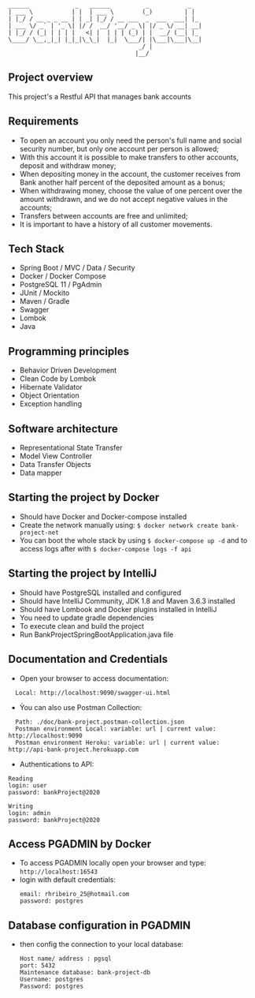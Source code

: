 ```
______             _   ______          _           _   
| ___ \           | |  | ___ \        (_)         | |  
| |_/ / __ _ _ __ | | _| |_/ / __ ___  _  ___  ___| |_ 
| ___ \/ _` | '_ \| |/ /  __/ '__/ _ \| |/ _ \/ __| __|
| |_/ / (_| | | | |   <| |  | | | (_) | |  __/ (__| |_ 
\____/ \__,_|_| |_|_|\_\_|  |_|  \___/| |\___|\___|\__|
                                     _/ |              
                                    |__/         
```
## Project overview

This project's a Restful API that manages bank accounts

## Requirements

- To open an account you only need the person's full name and social security number, but only one account per person is allowed;
- With this account it is possible to make transfers to other accounts, deposit and withdraw money;
- When depositing money in the account, the customer receives from Bank another half percent of the deposited amount as a bonus;
- When withdrawing money, choose the value of one percent over the amount withdrawn, and we do not accept negative values in the accounts;
- Transfers between accounts are free and unlimited;
- It is important to have a history of all customer movements.

## Tech Stack

- Spring Boot / MVC / Data / Security
- Docker / Docker Compose
- PostgreSQL 11 / PgAdmin
- JUnit / Mockito
- Maven / Gradle
- Swagger
- Lombok
- Java

## Programming principles

- Behavior Driven Development
- Clean Code by Lombok
- Hibernate Validator
- Object Orientation
- Exception handling

## Software architecture

- Representational State Transfer
- Model View Controller
- Data Transfer Objects
- Data mapper

## Starting the project by Docker

- Should have Docker and Docker-compose installed
- Create the network manually using: `$ docker network create bank-project-net`
- You can boot the whole stack by using `$ docker-compose up -d` and to access logs after with `$ docker-compose logs -f api`

## Starting the project by IntelliJ

- Should have PostgreSQL installed and configured
- Should have IntelliJ Community, JDK 1.8 and Maven 3.6.3 installed
- Should have Lombook and Docker plugins installed in IntelliJ
- You need to update gradle dependencies
- To execute clean and build the project
- Run BankProjectSpringBootApplication.java file

## Documentation and Credentials

- Open your browser to access documentation:
```
  Local: http://localhost:9090/swagger-ui.html
```
- Ỳou can also use Postman Collection:
```
  Path: ./doc/bank-project.postman-collection.json
  Postman environment Local: variable: url | current value: http://localhost:9090
  Postman environment Heroku: variable: url | current value: http://api-bank-project.herokuapp.com
```
- Authentications to API:
```
Reading
login: user
password: bankProject@2020

Writing
login: admin
password: bankProject@2020
```

## Access PGADMIN by Docker

- To access PGADMIN locally open your browser and type: `http://localhost:16543`
- login with default credentials:
  ```
  email: rhribeiro_25@hotmail.com
  password: postgres
  ```

## Database configuration in PGADMIN

- then config the connection to your local database:
  ```
  Host name/ address : pgsql
  port: 5432
  Maintenance database: bank-project-db
  Username: postgres
  Password: postgres
  ```
  
